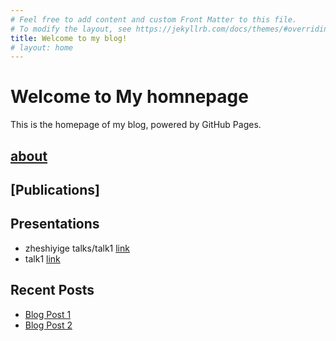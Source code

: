 ```yaml
---
# Feel free to add content and custom Front Matter to this file.
# To modify the layout, see https://jekyllrb.com/docs/themes/#overriding-theme-defaults
title: Welcome to my blog!
# layout: home
---
```




# Welcome to My homnepage

This is the homepage of my blog, powered by GitHub Pages.

## [about](about.md)


## [Publications]

## Presentations
- zheshiyige  talks/talk1 [link](talks/talk1.md)
- talk1 [link](talk1.md)

## Recent Posts
- [Blog Post 1](posts/blog1.md)
- [Blog Post 2](posts/2025-06-07-blog2.md)
